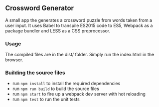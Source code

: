 ## Crossword Generator

A small app the generates a crossword puzzle from words taken from a user input.
It uses Babel to transpile ES2015 code to ES5, Webpack as a package bundler and LESS as a CSS preprocessor.

### Usage
The compiled files are in the dist/ folder. Simply run the index.html in the browser.

### Building the source files
- run `npm install` to install the required dependencies
- run `npm run build` to build the source files
- run `npm start` to fire up a webpack dev server with hot reloading
- run `npm test` to run the unit tests
